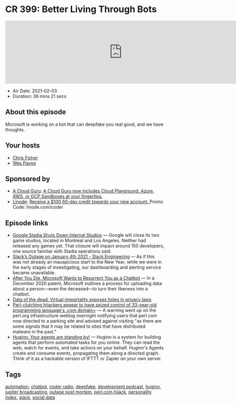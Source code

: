# CR 399: Better Living Through Bots

<iframe src="https://player.fireside.fm/v2/MLf2ZzhC+uinpBQki?theme=dark" width="740" height="200" frameborder="0" scrolling="no"></iframe>

* Air Date: 2021-02-03
* Duration: 36 mins 21 secs

## About this episode

Microsoft is working on a bot that can deepfake you real good, and we have thoughts.

## Your hosts
* [Chris Fisher](https://coder.show/hosts/chrislas)
* [Wes Payne](https://coder.show/hosts/wespayne)

## Sponsored by

  * [A Cloud Guru](https://acloudguru.com): [A Cloud Guru now includes Cloud Playground. Azure, AWS, or GCP Sandboxes at your fingertips.](https://acloudguru.com)
  * [Linode](https://linode.com/coder): [Receive a $100 60-day credit towards your new account. ](https://linode.com/coder) Promo Code: linode.com/coder



## Episode links

  * [Google Stadia Shuts Down Internal Studios](https://kotaku.com/google-stadia-shuts-down-internal-studios-changing-bus-1846146761 "Google Stadia Shuts Down Internal Studios") — Google will close its two game studios, located in Montreal and Los Angeles. Neither had released any games yet. That closure will impact around 150 developers, one source familiar with Stadia operations said. 
  * [Slack’s Outage on January 4th 2021 - Slack Engineering](https://slack.engineering/slacks-outage-on-january-4th-2021/ "Slack’s Outage on January 4th 2021 - Slack Engineering") — As if this was not already an inauspicious start to the New Year, while we were in the early stages of investigating, our dashboarding and alerting service became unavailable. 
  * [After You Die, Microsoft Wants to Resurrect You as a Chatbot](https://www.popularmechanics.com/technology/robots/a35165370/microsoft-resurrects-the-dead-chatbots/ "After You Die, Microsoft Wants to Resurrect You as a Chatbot") — In a December 2020 patent, Microsoft outlines a process for uploading data about a person—even the deceased—to turn their likeness into a chatbot. 
  * [Data of the dead: Virtual immortality exposes holes in privacy laws](https://www.reuters.com/article/us-global-tech-privacy-trfn/data-of-the-dead-virtual-immortality-exposes-holes-in-privacy-laws-idUSKBN21Z0NF?edition-redirect=in "Data of the dead: Virtual immortality exposes holes in privacy laws")
  * [Perl-clutching hijackers appear to have seized control of 33-year-old programming language's .com domain=](https://www.theregister.com/2021/01/28/perl_hijacking/ "Perl-clutching hijackers appear to have seized control of 33-year-old programming language's .com domain=") — A warning went up on the perl.org infrastructure weblog overnight notifying users that perl.com now directed to a parking site and advised against visiting "as there are some signals that it may be related to sites that have distributed malware in the past."
  * [Huginn: Your agents are standing by!](https://github.com/huginn/huginn "Huginn: Your agents are standing by!") — Huginn is a system for building agents that perform automated tasks for you online. They can read the web, watch for events, and take actions on your behalf. Huginn's Agents create and consume events, propagating them along a directed graph. Think of it as a hackable version of IFTTT or Zapier on your own server. 



## Tags

[automation](https://coder.show/tags/automation), [chatbot](https://coder.show/tags/chatbot), [coder radio](https://coder.show/tags/coder%20radio), [deepfake](https://coder.show/tags/deepfake), [development podcast](https://coder.show/tags/development%20podcast), [huginn](https://coder.show/tags/huginn), [jupiter broadcasting](https://coder.show/tags/jupiter%20broadcasting), [outage post mortem](https://coder.show/tags/outage%20post%20mortem), [perl.com hijack](https://coder.show/tags/perl.com%20hijack), [personality index](https://coder.show/tags/personality%20index), [slack](https://coder.show/tags/slack), [social data](https://coder.show/tags/social%20data)